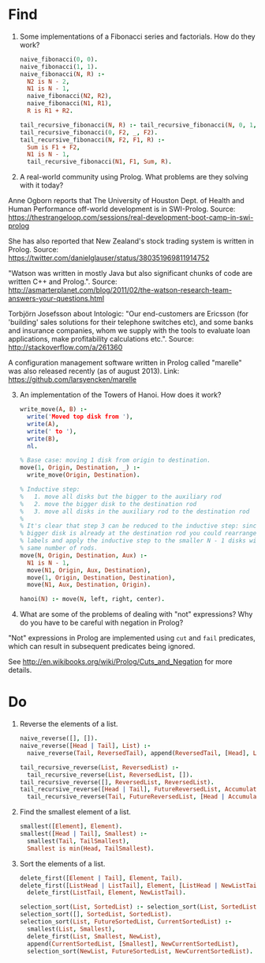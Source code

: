# Find

1. Some implementations of a Fibonacci series and factorials. How do they work?

    ```Prolog
    naive_fibonacci(0, 0).
    naive_fibonacci(1, 1).
    naive_fibonacci(N, R) :-
      N2 is N - 2,
      N1 is N - 1,
      naive_fibonacci(N2, R2),
      naive_fibonacci(N1, R1),
      R is R1 + R2.

    tail_recursive_fibonacci(N, R) :- tail_recursive_fibonacci(N, 0, 1, R).
    tail_recursive_fibonacci(0, F2, _, F2).
    tail_recursive_fibonacci(N, F2, F1, R) :-
      Sum is F1 + F2,
      N1 is N - 1,
      tail_recursive_fibonacci(N1, F1, Sum, R).
    ```

2. A real-world community using Prolog. What problems are they solving with it
   today?

  Anne Ogborn reports that The University of Houston Dept. of Health and Human
  Performance off-world development is in SWI-Prolog.
  Source: https://thestrangeloop.com/sessions/real-development-boot-camp-in-swi-prolog

  She has also reported that New Zealand's stock trading system is written in
  Prolog. Source: https://twitter.com/danielglauser/status/380351969811914752

  "Watson was written in mostly Java but also significant chunks of code are
  written C++ and Prolog.".
  Source: http://asmarterplanet.com/blog/2011/02/the-watson-research-team-answers-your-questions.html

  Torbjörn Josefsson about Intologic: "Our end-customers are Ericsson (for
  'building' sales solutions for their telephone switches etc), and some banks
  and insurance companies, whom we supply with the tools to evaluate loan
  applications, make profitability calculations etc.".
  Source: http://stackoverflow.com/a/261360

  A configuration management software written in Prolog called "marelle" was
  also released recently (as of august 2013).
  Link: https://github.com/larsyencken/marelle

3. An implementation of the Towers of Hanoi. How does it work?

    ```Prolog
    write_move(A, B) :-
      write('Moved top disk from '),
      write(A),
      write(' to '),
      write(B),
      nl.

    % Base case: moving 1 disk from origin to destination.
    move(1, Origin, Destination, _) :-
      write_move(Origin, Destination).

    % Inductive step:
    %   1. move all disks but the bigger to the auxiliary rod
    %   2. move the bigger disk to the destination rod
    %   3. move all disks in the auxiliary rod to the destination rod
    %
    % It's clear that step 3 can be reduced to the inductive step: since the
    % bigger disk is already at the destination rod you could rearrange the rods'
    % labels and apply the inductive step to the smaller N - 1 disks with the
    % same number of rods.
    move(N, Origin, Destination, Aux) :-
      N1 is N - 1,
      move(N1, Origin, Aux, Destination),
      move(1, Origin, Destination, Destination),
      move(N1, Aux, Destination, Origin).

    hanoi(N) :- move(N, left, right, center).
    ```

4. What are some of the problems of dealing with "not" expressions? Why do you
   have to be careful with negation in Prolog?

  "Not" expressions in Prolog are implemented using `cut` and `fail` predicates,
  which can result in subsequent predicates being ignored.

  See http://en.wikibooks.org/wiki/Prolog/Cuts_and_Negation for more details.

# Do

1. Reverse the elements of a list.

    ```Prolog
    naive_reverse([], []).
    naive_reverse([Head | Tail], List) :-
      naive_reverse(Tail, ReversedTail), append(ReversedTail, [Head], List).

    tail_recursive_reverse(List, ReversedList) :-
      tail_recursive_reverse(List, ReversedList, []).
    tail_recursive_reverse([], ReversedList, ReversedList).
    tail_recursive_reverse([Head | Tail], FutureReversedList, Accumulator) :-
      tail_recursive_reverse(Tail, FutureReversedList, [Head | Accumulator]).
    ```

2. Find the smallest element of a list.

    ```Prolog
    smallest([Element], Element).
    smallest([Head | Tail], Smallest) :-
      smallest(Tail, TailSmallest),
      Smallest is min(Head, TailSmallest).
    ```

3. Sort the elements of a list.

    ```Prolog
    delete_first([Element | Tail], Element, Tail).
    delete_first([ListHead | ListTail], Element, [ListHead | NewListTail]) :-
      delete_first(ListTail, Element, NewListTail).

    selection_sort(List, SortedList) :- selection_sort(List, SortedList, []).
    selection_sort([], SortedList, SortedList).
    selection_sort(List, FutureSortedList, CurrentSortedList) :-
      smallest(List, Smallest),
      delete_first(List, Smallest, NewList),
      append(CurrentSortedList, [Smallest], NewCurrentSortedList),
      selection_sort(NewList, FutureSortedList, NewCurrentSortedList).
    ```
